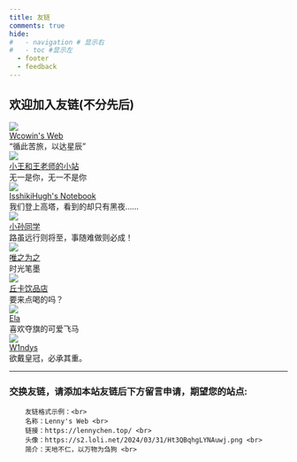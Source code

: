 ```yaml
---
title: 友链
comments: true
hide:
#   - navigation # 显示右
#   - toc #显示左
  - footer
  - feedback
---
```

<div class="markdown-content">
    <h2>欢迎加入友链(不分先后)</h2>
</div>



  <div class="links-content"> 
   <div class="link-navigation"> 
    <div class="card"> 
     <img class="ava" src="https://s2.loli.net/2024/02/01/gaE47y5fKM6kosV.png" /> 
     <div class="card-header"> 
      <div> 
       <a href="https://wcowin.work/ " target="_blank">Wcowin's Web</a> 
      </div> 
      <div class="info">
       “循此苦旅，以达星辰”
      </div> 
     </div> 
    </div>
   <div class="card"> 
     <img class="ava" src="https://s2.loli.net/2024/02/07/S8GYheTZmCU96HK.png" /> 
     <div class="card-header"> 
      <div> 
       <a href="https://wcowin.work/WH-WKW/" target="_blank">小王和王老师的小站</a> 
      </div> 
      <div class="info">
        无一是你，无一不是你
      </div> 
     </div> 
    </div> 

   <div class="card"> 
     <img class="ava" src="https://note.isshikih.top/_assets/iro/IroPatch_Brown.png" /> 
     <div class="card-header"> 
      <div> 
       <a href="https://note.isshikih.top/" target="_blank">IsshikiHugh's Notebook</a> 
      </div> 
      <div class="info">
      我们登上高塔，看到的却只有黑夜……
      </div> 
     </div> 
    </div> 
   <div class="card"> 
     <img class="ava" src="https://blog.sunguoqi.com/avatar.webp" /> 
     <div class="card-header"> 
      <div> 
       <a href="https://blog.sunguoqi.com" target="_blank">小孙同学</a> 
      </div> 
      <div class="info">
      路虽远行则将至，事随难做则必成！
      </div> 
     </div> 
    </div>

   <div class="card"> 
     <img class="ava" src="https://weizwz.com/img/avatar/head.jpg" /> 
     <div class="card-header"> 
      <div> 
       <a href="https://weizwz.com" target="_blank">唯之为之</a> 
      </div> 
      <div class="info">
       时光笔墨
      </div> 
     </div> 
    </div>

   <div class="card"> 
     <img class="ava" src="https://cdn.zerolacqua.top/images/avatar.png" /> 
     <div class="card-header"> 
      <div> 
       <a href="https://blog.zerolacqua.top" target="_blank">丘卡饮品店</a> 
      </div> 
      <div class="info">
       要来点喝的吗？
      </div> 
     </div> 
    </div>

   <div class="card"> 
     <img class="ava" src="https://cdn.zerolacqua.top/images/link/Ella.png" /> 
     <div class="card-header"> 
      <div> 
       <a href="https://e23.dev/" target="_blank">Ela</a> 
      </div> 
      <div class="info">
       喜欢夺旗的可爱飞马
      </div> 
     </div> 
    </div>

   <div class="card"> 
     <img class="ava" src="https://blog.w1ndys.top/img/about/avatar.png" /> 
     <div class="card-header"> 
      <div> 
       <a href="https://blog.w1ndys.top/" target="_blank">W1ndys</a> 
      </div> 
      <div class="info">
       欲戴皇冠，必承其重。
      </div> 
     </div> 
    </div>


<HR style="FILTER: progid:DXImageTransform.Microsoft.Shadow(color:#608DBD,direction:145,strength:15)" width="100%" color=#608DBD SIZE=1>


<div class="markdown-content">
    <h3>交换友链，请添加本站友链后下方留言申请，期望您的站点:</h3>
</div>


```
    友链格式示例：<br>
    名称：Lenny's Web <br>
    链接：https://lennychen.top/ <br>
    头像：https://s2.loli.net/2024/03/31/Ht3QBqhgLYNAuwj.png <br>
    简介：天地不仁，以万物为刍狗 <br>
```

